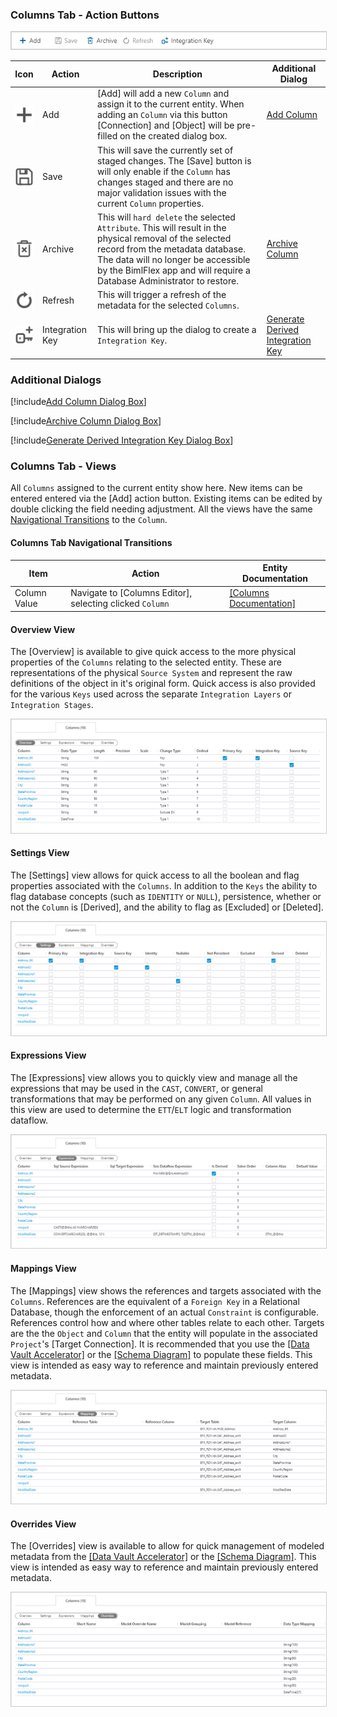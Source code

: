 ### Columns Tab - Action Buttons

<img 
    src="images/bimlflex-app-tab-columns-actions.png" 
    class="border-image" 
    style="border: 1px solid #CCC;" 
    title="Columns Tab - Action Buttons" 
/>

|Icon|Action|Description|Additional Dialog|
|-|-|-|-|
|<div class="icon-col m-5" style="width:30px; height:30px;background:#EEE;"><img src="images/svg-icons/add.svg" /></div>|<span class="nowrap-col m-5">Add</span>|[Add] will add a new `Column` and assign it to the current entity.  When adding an `Column` via this button [Connection] and [Object] will be pre-filled on the created dialog box.|[Add Column](#Add-Column-Dialog-Box)|
|<div class="icon-col m-5" style="width:30px; height:30px;background:#EEE;"><img src="images/svg-icons/save.svg" /></div>|Save|This will save the currently set of staged changes.  The [Save] button is will only enable if the `Column` has changes staged and there are no major validation issues with the current `Column` properties.|
|<div class="icon-col m-5" style="width:30px; height:30px;background:#EEE;"><img src="images/svg-icons/archive-delete.svg" /></div>|<span class="nowrap-col m-5">Archive</span>|This will `hard delete` the selected `Attribute`.  This will result in the physical removal of the selected record from the metadata database.  The data will no longer be accessible by the BimlFlex app and will require a Database Administrator to restore.|[Archive Column](#Archive-Attribute-Dialog-Box)|
|<div class="icon-col m-5" style="width:30px; height:30px;background:#EEE;"><img src="images/svg-icons/refresh.svg" /></div>|Refresh|This will trigger a refresh of the metadata for the selected `Columns`.||
|<div class="icon-col m-5" style="width:30px; height:30px;background:#EEE;"><img src="images/svg-icons/composite-key.svg" /></div>|Integration Key|This will bring up the dialog to create a `Integration Key`.|[Generate Derived Integration Key](#Generate-Derived-Integration-Key)|


### Additional Dialogs  

[!include[Add Column Dialog Box](_dialog-add-column.md)]  

[!include[Archive Column Dialog Box](_dialog-archive-column-list.md)]  

[!include[Generate Derived Integration Key Dialog Box](_dialog-generate-derived-integration-key.md)]  

### Columns Tab - Views  

All `Columns` assigned to the current entity show here.  New items can be entered entered via the [Add] action button.  Existing items can be edited by double clicking the field needing adjustment.  All the views have the same [Navigational Transitions](#Attributes-Tab-Navigational-Transitions) to the `Column`.  

#### Columns Tab Navigational Transitions  

|Item|Action|Entity Documentation|
|-|-|-|
|Column Value|Navigate to [Columns Editor], selecting clicked `Column`|[[Columns Documentation]](columns.md)

#### Overview View  

The [Overview] is available to give quick access to the more physical properties of the `Columns` relating to the selected entity.  These are representations of the physical `Source System` and represent the raw definitions of the object in it's original form.  Quick access is also provided for the various `Keys` used across the separate `Integration Layers` or `Integration Stages`.  

<img 
    src="images/bimlflex-app-tab-columns-views-overview.png" 
    class="border-image" 
    style="border: 1px solid #CCC;" 
    title="Columns - Overview View" 
/>

#### Settings View  

The [Settings] view allows for quick access to all the boolean and flag properties associated with the `Columns`.  In addition to the `Keys` the ability to flag database concepts (such as `IDENTITY` or `NULL`), persistence, whether or not the `Column` is [Derived], and the ability to flag as [Excluded] or [Deleted].  

<img 
    src="images/bimlflex-app-tab-columns-views-settings.png" 
    class="border-image" 
    style="border: 1px solid #CCC;" 
    title="Columns - Settings View" 
/>

#### Expressions View  

The [Expressions] view allows you to quickly view and manage all the expressions that may be used in the `CAST`, `CONVERT`, or general transformations that may be performed on any given `Column`.  All values in this view are used to determine the `ETT`/`ELT` logic and transformation dataflow.  

<img 
    src="images/bimlflex-app-tab-columns-views-expressions.png" 
    class="border-image" 
    style="border: 1px solid #CCC;" 
    title="Columns - Expressions View" 
/>

#### Mappings View  

The [Mappings] view shows the references and targets associated with the `Columns`.  References are the equivalent of a `Foreign Key` in a Relational Database, though the enforcement of an actual `Constraint` is configurable.  References control how and where other tables relate to each other.  Targets are the the `Object` and `Column` that the entity will populate in the associated `Project`'s [Target Connection].  It is recommended that you use the [[Data Vault Accelerator]](..\modeling-tools\accelerator.md) or the [[Schema Diagram]](..\modeling-tools\schema-diagram.md) to populate these fields.  This view is intended as easy way to reference and maintain previously entered metadata.  

<img 
    src="images/bimlflex-app-tab-columns-views-mappings.png" 
    class="border-image" 
    style="border: 1px solid #CCC;" 
    title="Columns - Mappings View" 
/>

#### Overrides View  

The [Overrides] view is available to allow for quick management of modeled metadata from the [[Data Vault Accelerator]](..\modeling-tools\accelerator.md) or the [[Schema Diagram]](..\modeling-tools\schema-diagram.md).  This view is intended as easy way to reference and maintain previously entered metadata.  

<img 
    src="images/bimlflex-app-tab-columns-views-overrides.png" 
    class="border-image" 
    style="border: 1px solid #CCC;" 
    title="Columns - Overrides View" 
/>
